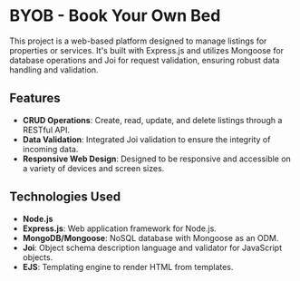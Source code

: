 # BYOB - Book Your Own Bed

This project is a web-based platform designed to manage listings for properties or services. It's built with Express.js and utilizes Mongoose for database operations and Joi for request validation, ensuring robust data handling and validation.

## Features

- **CRUD Operations**: Create, read, update, and delete listings through a RESTful API.
- **Data Validation**: Integrated Joi validation to ensure the integrity of incoming data.
- **Responsive Web Design**: Designed to be responsive and accessible on a variety of devices and screen sizes.

## Technologies Used

- **Node.js**
- **Express.js**: Web application framework for Node.js.
- **MongoDB/Mongoose**: NoSQL database with Mongoose as an ODM.
- **Joi**: Object schema description language and validator for JavaScript objects.
- **EJS**: Templating engine to render HTML from templates.

